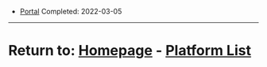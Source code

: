 - [Portal](./Portal.md) Completed: 2022-03-05

* * *
# Return to: [Homepage](/into-the-void/index.md) - [Platform List](into-the-void/VideoGames/videogame-index.md)